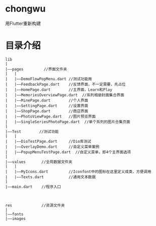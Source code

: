# chongwu

用Flutter重新构建

# 目录介绍

    lib
    |
    |——pages         //界面文件夹
    |   |
    |   |——DemoFlowPopMenu.dart //测试功能用
    |   |——FeedbackPage.dart    //反馈界面，不一定需要，先占位
    |   |——HomePage.dart        //主界面，Learn和Play
    |   |——MemoriesOverviewPage.dart  //系列相册封面集合界面
    |   |——MinePage.dart        //个人界面
    |   |——SettingPage.dart     //设置界面
    |   |——ShopPage.dart        //商店界面
    |   |——PhotoViewPage.dart   //图片预览界面
    |   |——SingleSeriesPhotoPage.dart  //单个系列的图片合集页面
    |
    |——Test        //测试功能
    |   |
    |   |——DioTestPage.dart     //Dio库测试
    |   |——OverlayDemo.dart     //自定义菜单案例
    |   |——PopupMenuTestPage.dart  //自定义菜单，即4个主界面选项
    |
    |——values       //全局数据文件夹
    |   |
    |   |——MyIcons.dart         //Iconfont中的图标在这里定义成类，方便调用
    |   |——Texts.dart           //通用文本数据
    |
    |——main.dart    //程序入口



    res             //资源文件夹
    |
    |——fonts
    |——images
